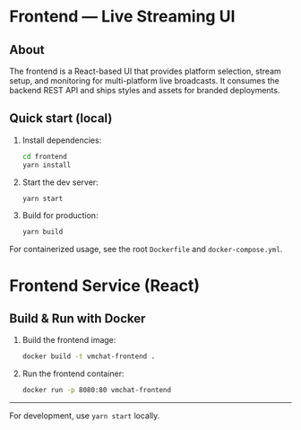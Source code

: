 # Frontend — Live Streaming UI

About
-----

The frontend is a React-based UI that provides platform selection, stream setup, and monitoring for multi-platform live broadcasts. It consumes the backend REST API and ships styles and assets for branded deployments.

Quick start (local)
-------------------

1. Install dependencies:
   ```sh
   cd frontend
   yarn install
   ```
2. Start the dev server:
   ```sh
   yarn start
   ```

3. Build for production:
   ```sh
   yarn build
   ```

For containerized usage, see the root `Dockerfile` and `docker-compose.yml`.
# Frontend Service (React)

## Build & Run with Docker

1. Build the frontend image:
   ```sh
   docker build -t vmchat-frontend .
   ```
2. Run the frontend container:
   ```sh
   docker run -p 8080:80 vmchat-frontend
   ```

---

For development, use `yarn start` locally.
